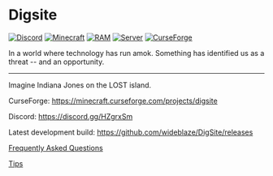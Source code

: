 # Digsite
[![Discord](https://img.shields.io/discord/351089390036058112.svg)](https://discord.gg/HZgrxSm)
[![Minecraft](https://img.shields.io/badge/Minecraft%20Java%20Version-1.12.2-blue.svg)](https://minecraft.curseforge.com/projects/digsite)
[![RAM](https://img.shields.io/badge/Minimum%20RAM-4GB-blue.svg)](https://minecraft.curseforge.com/projects/digsite)
[![Server](https://img.shields.io/badge/Server%20Pack-YES-blue.svg)](https://minecraft.curseforge.com/projects/digsite)
[![CurseForge](http://cf.way2muchnoise.eu/full_320550_downloads.svg)](https://minecraft.curseforge.com/projects/digsite)



In a world where technology has run amok. Something has identified us as a threat -- and an opportunity.

---

Imagine Indiana Jones on the LOST island.

CurseForge: https://minecraft.curseforge.com/projects/digsite

Discord: https://discord.gg/HZgrxSm

Latest development build: https://github.com/wideblaze/DigSite/releases


[Frequently Asked Questions](https://github.com/wideblaze/DigSite/wiki/Frequently-Asked-Questions)

[Tips](https://github.com/wideblaze/DigSite/wiki/TIPS)
